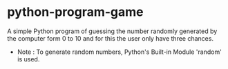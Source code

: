 # python-program-game

A simple Python program of guessing the number randomly generated by the computer form 0 to 10 and for this the user only have three chances.

* Note :
To generate random numbers, Python's Built-in Module 'random' is used.